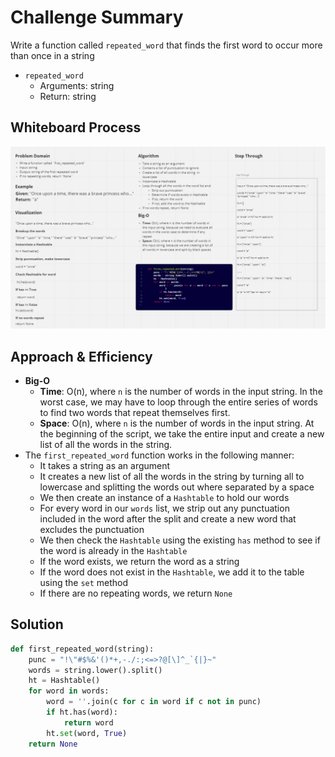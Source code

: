 # Challenge Summary

Write a function called `repeated_word` that finds the first word to occur more than once in a string

* `repeated_word`
  * Arguments: string
  * Return: string

## Whiteboard Process

![Whiteboard Repeated Word](./repeated_word.png)

## Approach & Efficiency

* **Big-O**
  * **Time**: O(n), where `n` is the number of words in the input string. In the worst case, we may have to loop through the entire series of words to find two words that repeat themselves first.
  * **Space**: O(n), where `n` is the number of words in the input string. At the beginning of the script, we take the entire input and create a new list of all the words in the string.
* The `first_repeated_word` function works in the following manner:
  * It takes a string as an argument
  * It creates a new list of all the words in the string by turning all to lowercase and splitting the words out where separated by a space
  * We then create an instance of a `Hashtable` to hold our words
  * For every word in our `words` list, we strip out any punctuation included in the word after the split and create a new word that excludes the punctuation
  * We then check the `Hashtable` using the existing `has` method to see if the word is already in the `Hashtable`
  * If the word exists, we return the word as a string
  * If the word does not exist in the `Hashtable`, we add it to the table using the `set` method
  * If there are no repeating words, we return `None`

## Solution

```py
def first_repeated_word(string):
    punc = "!\"#$%&'()*+,-./:;<=>?@[\]^_`{|}~"
    words = string.lower().split()
    ht = Hashtable()
    for word in words:
        word = ''.join(c for c in word if c not in punc)
        if ht.has(word):
            return word
        ht.set(word, True)
    return None
```
